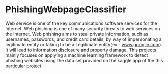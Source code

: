 # PhishingWebpageClassifier
Web service is one of the key communications software services for the Internet. Web phishing is one of many security threats to web services on the Internet. Web phishing aims to steal private information, such as usernames, passwords, and credit card details, by way of impersonating a legitimate entity or faking to be a Legitimate entity(ex - www.googlle.com). It will lead to information disclosure and property damage. This projects mainly focuses on applying a machine learning framework to detect phishing websites using the data set provided on the kaggle app of the this particular project.

